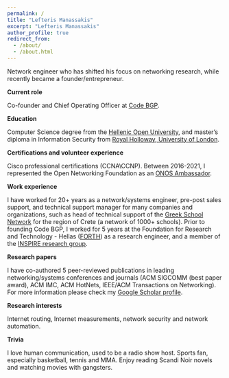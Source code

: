 ```yaml
---
permalink: /
title: "Lefteris Manassakis"
excerpt: "Lefteris Manassakis"
author_profile: true
redirect_from: 
  - /about/
  - /about.html
---
```


Network engineer who has shifted his focus on networking research, while recently became a founder/entrepreneur. 

**Current role**

Co-founder and Chief Operating Officer at [Code BGP](https://www.codebgp.com/about/). 

**Education**

Computer Science degree from the [Hellenic Open University](https://www.linkedin.com/school/hellenic-open-university/), and master’s diploma in Information Security from [Royal Holloway, University of London](https://london.ac.uk/courses/information-security).

**Certifications and volunteer experience**

Cisco professional certifications (CCNA\CCNP). Between 2016-2021, I represented the Open Networking Foundation as an [ONOS Ambassador](https://opennetworking.org/ambassadors/). 

**Work experience**

I have worked for 20+ years as a network/systems engineer, pre-post sales support, and technical support manager for many companies and organizations, such as head of technical support of the [Greek School Network](https://www.sch.gr/english) for the region of Crete (a network of 1000+ schools). Prior to founding Code BGP, I worked for 5 years at the Foundation for Research and Technology - Hellas ([FORTH](https://www.forth.gr/en/)) as a research engineer, and a member of the [INSPIRE research group](https://www.inspire.edu.gr/). 

**Research papers**

I have co-authored 5 peer-reviewed publications in leading networking/systems conferences and journals (ACM SIGCOMM (best paper award), ACM IMC, ACM HotNets, IEEE/ACM Transactions on Networking). For more information please check my [Google Scholar profile](https://scholar.google.com/citations?user=I-yz4qEAAAAJ&hl).

**Research interests**

Internet routing, Internet measurements, network security and network automation.

**Trivia**

I love human communication, used to be a radio show host. Sports fan, especially basketball, tennis and MMA. Enjoy reading Scandi Noir novels and watching movies with gangsters. 

